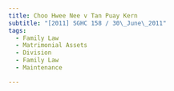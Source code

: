 ```yaml
---
title: Choo Hwee Nee v Tan Puay Kern
subtitle: "[2011] SGHC 158 / 30\_June\_2011"
tags:
  - Family Law
  - Matrimonial Assets
  - Division
  - Family Law
  - Maintenance

---
```


